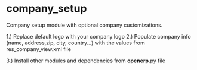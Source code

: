# company_setup
Company setup module with optional company customizations.

1.) Replace default logo with your company logo
2.) Populate company info (name, address,zip, city, country...)  with the values from res_company_view.xml file

3.) Install other modules and dependencies from __openerp__.py file
